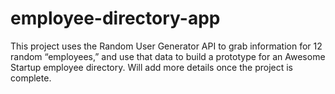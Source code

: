 # employee-directory-app
This project uses the Random User Generator API  to grab information for 12 random “employees,” and use that data to build a prototype for an Awesome Startup employee directory.
Will add more details once the project is complete.

